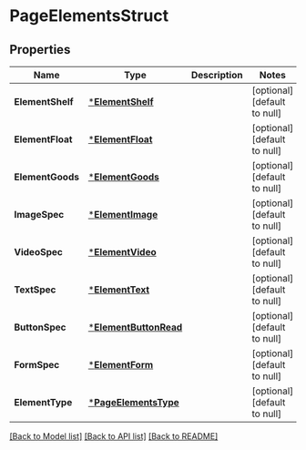 # PageElementsStruct

## Properties
Name | Type | Description | Notes
------------ | ------------- | ------------- | -------------
**ElementShelf** | [***ElementShelf**](element_shelf.md) |  | [optional] [default to null]
**ElementFloat** | [***ElementFloat**](element_float.md) |  | [optional] [default to null]
**ElementGoods** | [***ElementGoods**](element_goods.md) |  | [optional] [default to null]
**ImageSpec** | [***ElementImage**](element_image.md) |  | [optional] [default to null]
**VideoSpec** | [***ElementVideo**](element_video.md) |  | [optional] [default to null]
**TextSpec** | [***ElementText**](element_text.md) |  | [optional] [default to null]
**ButtonSpec** | [***ElementButtonRead**](element_button_read.md) |  | [optional] [default to null]
**FormSpec** | [***ElementForm**](element_form.md) |  | [optional] [default to null]
**ElementType** | [***PageElementsType**](PageElementsType.md) |  | [optional] [default to null]

[[Back to Model list]](../README.md#documentation-for-models) [[Back to API list]](../README.md#documentation-for-api-endpoints) [[Back to README]](../README.md)


